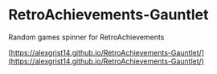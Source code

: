 # RetroAchievements-Gauntlet
Random games spinner for RetroAchievements

[https://alexgrist14.github.io/RetroAchievements-Gauntlet/](https://alexgrist14.github.io/RetroAchievements-Gauntlet/)
